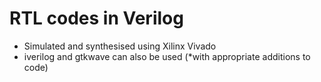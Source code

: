 # RTL codes in Verilog

- Simulated and synthesised using Xilinx Vivado
- iverilog and gtkwave can also be used (*with appropriate additions to code)
